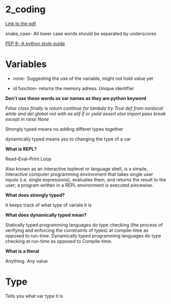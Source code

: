 # 2_coding

[Link to the pdf](https://learningcentral.cf.ac.uk/bbcswebdav/pid-4448826-dt-content-rid-7828721_2/courses/1718-CM6114/2_Coding.pdf)


snake_case- All lower case words should be separated by underscores

[PEP 8- A python style guide](https://www.python.org/dev/peps/pep-0008/)



# Variables

- none- Suggesting the use of the variable, might not hold  value yet

- id function- returns the memory adress. Unique identifier

**Don't use these words as var names as they are python keyword**

*False class finally is return
continue for lambda try True
def from nonlocal while and
del global not with as
elif if or yield assert
else import pass break except
in raise None*

Strongly typed means no adding differet types together

dynamically typed means yes to changing the type of a var

**What is REPL?**

Read–Eval–Print Loop

Also known as an interactive toplevel or language shell, is a simple, interactive computer programming environment that takes single user inputs (i.e. single expressions), evaluates them, and returns the result to the user; a program written in a REPL environment is executed piecewise.

**What does strongly typed?**

It keeps track of what type of variale it is

**What does dynamically typed mean?**

Statically typed programming languages do type checking (the process of verifying and enforcing the constraints of types) at compile-time as opposed to run-time. Dynamically typed programming languages do type checking at run-time as opposed to Compile-time.

**What is a literal**

Anything. Any value

# Type

Tells you what var type it is
